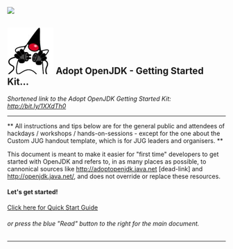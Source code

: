[![](https://londonjavacommunity.files.wordpress.com/2009/11/bannerblog.jpg)](https://londonjavacommunity.wordpress.com/tag/london-java-community/)

![](cover_small.jpg) Adopt OpenJDK - Getting Started Kit... 
---

*Shortened link to the Adopt OpenJDK Getting Started Kit: http://bit.ly/1XXdTh0*

---

** All instructions and tips below are for the general public and attendees of hackdays / workshops / hands-on-sessions - except for the one about the Custom JUG handout template, which is for JUG leaders and organisers. **

This document is meant to make it easier for "first time" developers to get started with OpenJDK and refers to, in as many places as possible, to cannonical sources like http://adoptopenjdk.java.net [dead-link] and http://openjdk.java.net/, and does not override or replace these resources.

#### Let's get started!
[Click here for Quick Start Guide](https://mikebgx.gitbooks.io/adopt-openjdk-quickstart-chapter/content/quick-start.html)
###### or press the blue "Read" button to the right for the main document.
---